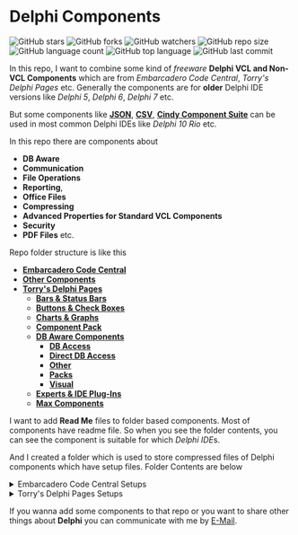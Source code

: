 # Delphi Components

![GitHub stars](https://img.shields.io/github/stars/coderserdar/DelphiComponents?style=social) ![GitHub forks](https://img.shields.io/github/forks/coderserdar/DelphiComponents?style=social) ![GitHub watchers](https://img.shields.io/github/watchers/coderserdar/DelphiComponents?style=social) ![GitHub repo size](https://img.shields.io/github/repo-size/coderserdar/DelphiComponents?style=plastic) ![GitHub language count](https://img.shields.io/github/languages/count/coderserdar/DelphiComponents?style=plastic) ![GitHub top language](https://img.shields.io/github/languages/top/coderserdar/DelphiComponents?style=plastic) ![GitHub last commit](https://img.shields.io/github/last-commit/coderserdar/DelphiComponents?color=red&style=plastic)

In this repo, I want to combine some kind of *freeware* **Delphi VCL and Non-VCL Components** which are from *Embarcadero Code Central*, *Torry's Delphi Pages* etc. Generally the components are for **older** Delphi IDE versions like *Delphi 5*, *Delphi 6*, *Delphi 7* etc.

But some components like [**JSON**](https://github.com/coderserdar/DelphiComponents/tree/main/Embarcadero%20Code%20Central/JSON%204.5), [**CSV**](https://github.com/coderserdar/DelphiComponents/tree/main/Embarcadero%20Code%20Central/CSV%205.6), [**Cindy Component Suite**](https://github.com/coderserdar/DelphiComponents/tree/main/Embarcadero%20Code%20Central/Cindy%20Components) can be used in most common Delphi IDEs like *Delphi 10 Rio* etc.

In this repo there are components about
 - **DB Aware**
 - **Communication**
 - **File Operations**
 - **Reporting**,
 - **Office Files**
 - **Compressing**
 - **Advanced Properties for Standard VCL Components**
 - **Security**
 - **PDF Files** etc.

Repo folder structure is like this
 - [**Embarcadero Code Central**](https://github.com/coderserdar/DelphiComponents/tree/main/Embarcadero%20Code%20Central/)
 - [**Other Components**](https://github.com/coderserdar/DelphiComponents/tree/main/Other/)
 - [**Torry's Delphi Pages**](https://github.com/coderserdar/DelphiComponents/tree/main/Torry's%20Delphi%20Pages)
   - [**Bars & Status Bars**](https://github.com/coderserdar/DelphiComponents/tree/main/Torry's%20Delphi%20Pages/Bars%20and%20Status%20Bars)
   - [**Buttons & Check Boxes**](https://github.com/coderserdar/DelphiComponents/tree/main/Torry's%20Delphi%20Pages/Buttons%20and%20CheckBoxes)
   - [**Charts & Graphs**](https://github.com/coderserdar/DelphiComponents/tree/main/Torry's%20Delphi%20Pages/Charts%20And%20Graphs)
   - [**Component Pack**](https://github.com/coderserdar/DelphiComponents/tree/main/Torry's%20Delphi%20Pages/Component%20Pack)
   - [**DB Aware Components**](https://github.com/coderserdar/DelphiComponents/tree/main/Torry's%20Delphi%20Pages/DB%20Aware)
     - [**DB Access**](https://github.com/coderserdar/DelphiComponents/tree/main/Torry's%20Delphi%20Pages/DB%20Aware/DB%20Access)
     - [**Direct DB Access**](https://github.com/coderserdar/DelphiComponents/tree/main/Torry's%20Delphi%20Pages/DB%20Aware/Direct%20DB%20Access)
     - [**Other**](https://github.com/coderserdar/DelphiComponents/tree/main/Torry's%20Delphi%20Pages/DB%20Aware/Other)
     - [**Packs**](https://github.com/coderserdar/DelphiComponents/tree/main/Torry's%20Delphi%20Pages/DB%20Aware/Packs)
     - [**Visual**](https://github.com/coderserdar/DelphiComponents/tree/main/Torry's%20Delphi%20Pages/DB%20Aware/Visual)
   - [**Experts & IDE Plug-Ins**](https://github.com/coderserdar/DelphiComponents/tree/main/Torry's%20Delphi%20Pages/Experts%2C%20IDE)
   - [**Max Components**](https://github.com/coderserdar/DelphiComponents/tree/main/Torry's%20Delphi%20Pages/Max%20Components)


I want to add **Read Me** files to folder based components. Most of components have readme file. So when you see the folder contents, you can see the component is suitable for which *Delphi IDE*s.

And I created a folder which is used to store compressed files of Delphi components which have setup files. Folder Contents are below

<details>
  <summary>Embarcadero Code Central Setups</summary>

   1. *ABC For Delphi 6 Companion Edition*
   2. *ADO Component Suite*
   3. *ANN Magic CD DVD Burner*
   4. *Advanced Application Controls*
   5. *Alfa File Protector*
   6. *Barcode 4.8*
   7. *COM Port*
   8. *Chilkat Component Set*
   9. *Chilkat ZIP*
   10. *DB Alt Grid*
   11. *Drag And Drop Component Suite*
   12. *EI Pack*
   13. *Eldos Tree Lite*
   14. *Excel Component Suite*
   15. *Express Forum Library*
   16. *ExpressMemData*
   17. *EzPlan*
   18. *FSM Library*
   19. *GM Print Suite*
   20. *HTML Help Connect*
   21. *IBX For Delphi 7*
   22. *Kbmmemtable 5.60*
   23. *LMD For Delphi 5*
   24. *NR Comm Lib 6.28*
   25. *NR Comm Lib 6.36*
   26. *NR Comm Lib 6.36*
   27. *NT Set Component Collection*
   28. *Office Component Suite*
   29. *Optical Barcode Recognition 4.2*
   30. *Optical Character Recognition 8.1*
   31. *Orcka Component Suite*
   32. *PDFium Component Suite*
   33. *Report Builder Pro 4*
   34. *SDL Component Suite 7.0 for Delphi 7*
   35. *Super Com Suite*
   36. *Syntax Suite*
   37. *WMI Set Collection*
   38. *XLS Read Write*
   39. *ZIP Forge*
   40. *Ziegler Collection One*

</details>

<details>
  <summary>Torry's Delphi Pages Setups</summary>

   1. *MySQL Components Pro (Delphi 7)*
   2. *Opus Direct Access 3.5.6*
   3. *Devart Virtual Table Standard Edition For Delphi 7*
   4. *Debug Space 0.85*
   5. *Delight Expert*
   6. *Component Bar*
   7. *mdLib*
   8. *abf Components For Delphi 7*
   9. *RiversoftAVG Charting Component Suite*
   10. *LMD Tools Standard Edition For Delphi 7 & Delphi XE*
   11. *DFM Check*
   12. *TMS IDE Rich*
   13. *IBrowser For Delphi 7*
   14. *Ez Specials*
   15. *DDev Extensions*
   16. *mx Exports*
   17. *mx Native Excel*
   18. *mx Caption Button*
   19. *MSO Demo Toolbar*
   20. *Project Xplorer For Delphi 7*
   21. *TwoDesk Component Suite*
   22. *LMD EIPack Special Edition*
   23. *AVIB Query*
   24. *Pro VCL Extensions Library*
   25. *Unit Expert*
   26. *Globus Lib*

</details>

If you wanna add some components to that repo or you want to share other things about **Delphi** you can communicate with me by [E-Mail](mailto:serdargul@outlook.com).
